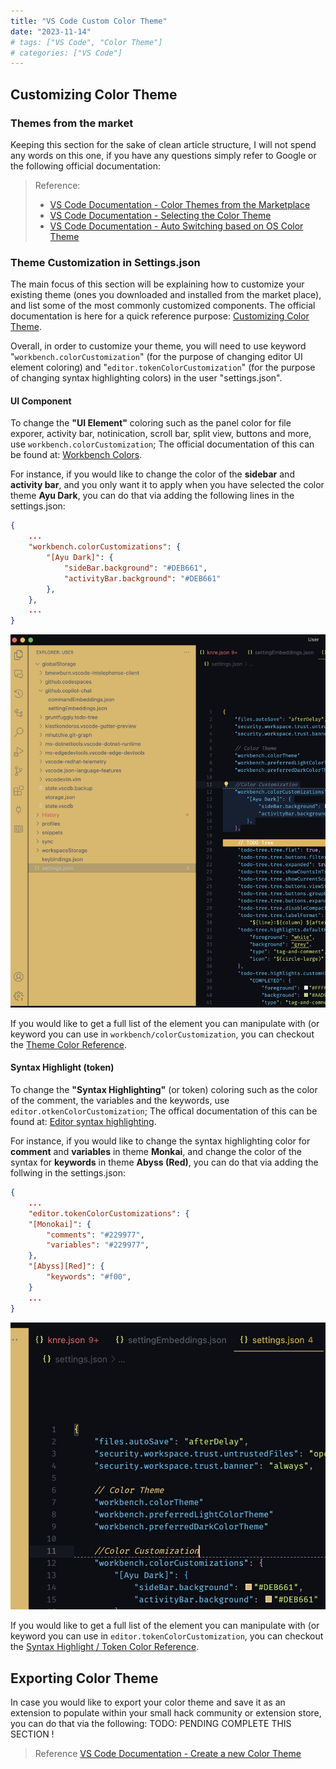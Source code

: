 ```yaml
---
title: "VS Code Custom Color Theme"
date: "2023-11-14"
# tags: ["VS Code", "Color Theme"]
# categories: ["VS Code"]
---
```


## Customizing Color Theme

### Themes from the market

Keeping this section for the sake of clean article structure, I will not spend any words on this one, if you have any questions simply refer to Google or the following official documentation:
> Reference:
> - [VS Code Documentation - Color Themes from the Marketplace](https://code.visualstudio.com/docs/getstarted/themes#_color-themes-from-the-marketplace)
> - [VS Code Documentation - Selecting the Color Theme](https://code.visualstudio.com/docs/getstarted/themes#_selecting-the-color-theme)
> - [VS Code Documentation - Auto Switching based on OS Color Theme](https://code.visualstudio.com/docs/getstarted/themes#_auto-switch-based-on-os-color-scheme)

### Theme Customization in Settings.json

The main focus of this section will be explaining how to customize your existing theme (ones you downloaded and installed from the market place), and list some of the most commonly customized components. The official documentation is here for a quick reference purpose: [Customizing Color Theme](https://code.visualstudio.com/docs/getstarted/themes#_customizing-a-color-theme).

Overall, in order to customize your theme, you will need to use keyword "`workbench.colorCustomization`" (for the purpose of changing editor UI element coloring) and "`editor.tokenColorCustomization`" (for the purpose of changing syntax highlighting colors) in the user "settings.json".

#### UI Component

To change the **"UI Element"** coloring such as the panel color for file exporer, activity bar, notinication, scroll bar, split view, buttons and more, use `workbench.colorCustomization`; The official documentation of this can be found at: [Workbench Colors](https://code.visualstudio.com/docs/getstarted/themes#_workbench-colors).

For instance, if you would like to change the color of the **sidebar** and **activity bar**, and you only want it to apply when you have selected the color theme **Ayu Dark**, you can do that via adding the following lines in the settings.json:

```json
{
	...
	"workbench.colorCustomizations": {
        "[Ayu Dark]": {
            "sideBar.background": "#DEB661",
            "activityBar.background": "#DEB661"
        },
    },
    ...
}
```

![2023.11.14 - 100119](2023.11.14%20-%20100119.jpg)

If you would like to get a full list of the element you can manipulate with (or keyword you can use in `workbench/colorCustomization`, you can checkout the [Theme Color Reference](https://code.visualstudio.com/api/references/theme-color).



#### Syntax Highlight (token)

To change the **"Syntax Highlighting"** (or token) coloring such as the color of the comment, the variables and the keywords, use `editor.otkenColorCustomization`; The offical documentation of this can be found at: [Editor syntax highlighting](https://code.visualstudio.com/docs/getstarted/themes#_editor-syntax-highlighting).

For instance, if you would like to change the syntax highlighting color for **comment** and **variables** in theme **Monkai**, and change the color of the syntax for **keywords** in theme **Abyss (Red)**, you can do that via adding the follwing in the settings.json:

```json
{
    ...
    "editor.tokenColorCustomizations": {
    "[Monokai]": {
        "comments": "#229977",
        "variables": "#229977",
    },
    "[Abyss][Red]": {
        "keywords": "#f00",
    }
    ...
}
```

![2023.11.14 - 100355](2023.11.14%20-%20100355.jpg)

If you would like to get a full list of the element you can manipulate with (or keyword you can use in `editor.tokenColorCustomization`, you can checkout the [Syntax Highlight / Token Color Reference](https://code.visualstudio.com/api/language-extensions/semantic-highlight-guide).




## Exporting Color Theme
In case you would like to export your color theme and save it as an extension to populate within your small hack community or extension store, you can do that via the following:
TODO: PENDING COMPLETE THIS SECTION !

> Reference
> [VS Code Documentation - Create a new Color Theme](https://code.visualstudio.com/docs/getstarted/themes#_customizing-a-color-theme)
